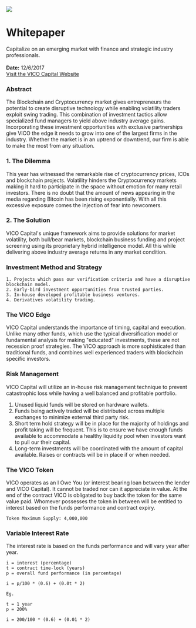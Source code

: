<img src="https://i.imgur.com/gW6acW5.png">

# Whitepaper

Capitalize on an emerging market with finance and strategic industry professionals.
<br><br><b>Date:</b> 12/6/2017
<br>[Visit the VICO Capital Website](https://vico.capital)
### Abstract
The Blockchain and Cryptocurrency market gives entrepreneurs the potential to create disruptive technology while enabling volatility traders exploit swing trading. This combination of investment tactics allow specialized fund managers to yield above industry average gains. Incorporating these investment opportunities with exclusive partnerships give VICO the edge it needs to grow into one of the largest firms in the industry. Whether the market is in an uptrend or downtrend, our firm is able to make the most from any situation.
### 1. The Dilemma
This year has witnessed the remarkable rise of cryptocurrency prices, ICOs and blockchain projects. Volatility hinders the Cryptocurrency markets making it hard to participate in the space without emotion for many retail investors. There is no doubt that the amount of news appearing in the media regarding Bitcoin has been rising exponentially. With all this excessive exposure comes the injection of fear into newcomers.
### 2. The Solution
VICO Capital's unique framework aims to provide solutions for market volatility, both bull/bear markets, blockchain business funding and project screening using its proprietary hybrid intelligence model. All this while delivering above industry average returns in any market condition.

### Investment Method and Strategy
```
1. Projects which pass our verification criteria and have a disruptive blockchain model.
2. Early-bird investment opportunities from trusted parties.
3. In-house developed profitable business ventures.
4. Derivatives volatility trading.
```
### The VICO Edge
VICO Capital understands the importance of timing, capital and execution. Unlike many other funds, which use the typical diversification model or fundamental analysis for making "educated" investments, these are not recession proof strategies. The VICO approach is more sophisticated than traditional funds, and combines well experienced traders with blockchain specific investors.

### Risk Management
VICO Capital will utilize an in-house risk management technique to prevent catastrophic loss while having a well balanced and profitable portfolio.
1. Unused liquid funds will be stored on hardware wallets.
2. Funds being actively traded will be distributed across multiple exchanges to minimize external third party risk.
3. Short term hold strategy will be in place for the majority of holdings and profit taking will be frequent. This is to ensure we have enough funds available to accommodate a healthy liquidity pool when investors want to pull our their capital.
4. Long-term investments will be coordinated with the amount of capital available. Raises or contracts will be in place if or when needed.

### The VICO Token
VICO operates as an I Owe You (or interest bearing loan between the lender and VICO Capital). It cannot be traded nor can it appreciate in value. At the end of the contract VICO is obligated to buy back the token for the same value paid. Whomever possesses the token in between will be entitled to interest based on the funds performance and contract expiry.
````
Token Maximum Supply: 4,000,000
````

### Variable Interest Rate
The interest rate is based on the funds performance and will vary year after year.
```
i = interest (percentage)
t = contract time-lock (years)
p = overall fund performance (in percentage)

i = p/100 * (0.6) + (0.0t * 2)

Eg.

t = 1 year
p = 200%

i = 200/100 * (0.6) + (0.01 * 2)
```
